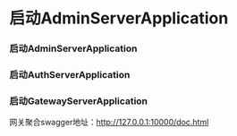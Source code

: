 # 启动AdminServerApplication


### 启动AdminServerApplication
### 启动AuthServerApplication
### 启动GatewayServerApplication

网关聚合swagger地址：http://127.0.0.1:10000/doc.html